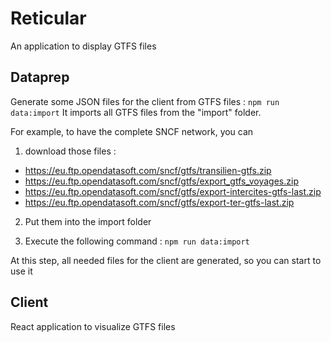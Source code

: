 # Reticular

An application to display GTFS files

## Dataprep

Generate some JSON files for the client from GTFS files : `npm run data:import`
It imports all GTFS files from the "import" folder.

For example, to have the complete SNCF network, you can

1. download those files :

- https://eu.ftp.opendatasoft.com/sncf/gtfs/transilien-gtfs.zip
- https://eu.ftp.opendatasoft.com/sncf/gtfs/export_gtfs_voyages.zip
- https://eu.ftp.opendatasoft.com/sncf/gtfs/export-intercites-gtfs-last.zip
- https://eu.ftp.opendatasoft.com/sncf/gtfs/export-ter-gtfs-last.zip

2. Put them into the import folder

3. Execute the following command : `npm run data:import`

At this step, all needed files for the client are generated, so you can start to use it

## Client

React application to visualize GTFS files
